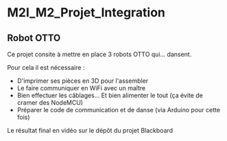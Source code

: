 # M2I_M2_Projet_Integration
## Robot OTTO 

Ce projet consite à mettre en place 3 robots OTTO qui... dansent.

Pour cela il est nécessaire :
+ D'imprimer ses pièces en 3D pour l'assembler
+ Le faire communiquer en WiFi avec un maître
+ Bien effectuer les câblages... Et bien alimenter le tout (ça évite de cramer des NodeMCU)
+ Préparer le code de communication et de danse (via Arduino pour cette fois)

Le résultat final en vidéo sur le dépôt du projet Blackboard
